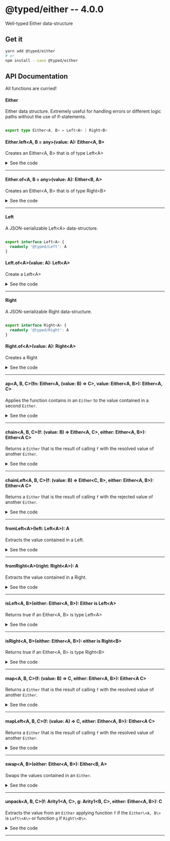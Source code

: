 # @typed/either -- 4.0.0

Well-typed Either data-structure

## Get it
```sh
yarn add @typed/either
# or
npm install --save @typed/either
```

## API Documentation

All functions are curried!

#### Either

<p>

Either data structure. Extremely useful for handling errors or different 
logic paths without the use of if-statements.

</p>


```typescript

export type Either<A, B> = Left<A> | Right<B>

```


#### Either.left\<A, B = any\>(value: A): Either\<A, B\>

<p>

Creates an Either\<A, B\> that is of type Left\<A\>

</p>


<details>
<summary>See the code</summary>

```typescript

export const left: <A, B = any>(value: A) => Either<A, B> = Left.of
}

```

</details>
<hr />


#### Either.of\<A, B = any\>(value: A): Either\<B, A\>

<p>

Creates an Either\<A, B\> that is of type Right\<B\>

</p>


<details>
<summary>See the code</summary>

```typescript

export const of: <A, B = any>(value: A) => Either<B, A> = Right.of

```

</details>
<hr />


#### Left

<p>

A JSON-serializable Left\<A\> data-structure.

</p>


```typescript

export interface Left<A> {
  readonly '@typed/Left': A
}

```


#### Left.of\<A\>(value: A): Left\<A\>

<p>

Create a Left\<A\>

</p>


<details>
<summary>See the code</summary>

```typescript

export function of<A>(value: A): Left<A> {
  return { '@typed/Left': value }
}
}

```

</details>
<hr />


#### Right

<p>

A JSON-serializable Right data-structure.

</p>


```typescript

export interface Right<A> {
  readonly '@typed/Right': A
}

```


#### Right.of\<A\>(value: A): Right\<A\>

<p>

Creates a Right

</p>


<details>
<summary>See the code</summary>

```typescript

export function of<A>(value: A): Right<A> {
  return { '@typed/Right': value }
}
}

```

</details>
<hr />


#### ap\<A, B, C\>(fn: Either\<A, (value: B) =\> C\>, value: Either\<A, B\>): Either\<A, C\>

<p>

Applies the function contains in an `Either` to the value contained in a 
second `Either`.

</p>


<details>
<summary>See the code</summary>

```typescript

export const ap: EitherAp = curry2(__ap)

function __ap<A, B, C>(fn: Either<A, (value: B) => C>, value: Either<A, B>): Either<A, C> {
  return chain(f => map(f, value), fn)
}

export type EitherAp = {
  <A, B, C>(fn: Either<A, (value: B) => C>, value: Either<A, B>): Either<A, C>
  <A, B, C>(fn: Either<A, (value: B) => C>): (value: Either<A, B>) => Either<A, C>
}

```

</details>
<hr />


#### chain\<A, B, C\>(f: (value: B) =\> Either\<A, C\>, either: Either\<A, B\>): Either\<A C\>

<p>

Returns a `Either` that is the result of calling `f` with the resolved 
value of another `Either`.

</p>


<details>
<summary>See the code</summary>

```typescript

export const chain: EitherChain = curry2(__chain)

function __chain<A, B, C>(f: (value: B) => Either<A, C>, either: Either<A, B>): Either<A, C> {
  return isLeft(either) ? either : f(fromRight(either))
}

export type EitherChain = {
  <A, B, C>(f: (value: B) => Either<A, C>, either: Either<A, B>): Either<A, C>
  <A, B, C>(f: (value: B) => Either<A, C>): (either: Either<A, B>) => Either<A, C>
}

```

</details>
<hr />


#### chainLeft\<A, B, C\>(f: (value: B) =\> Either\<C, B\>, either: Either\<A, B\>): Either\<A C\>

<p>

Returns a `Either` that is the result of calling `f` with the rejected 
value of another `Either`.

</p>


<details>
<summary>See the code</summary>

```typescript

export const chainLeft: EitherChainLeft = curry2(__chainLeft)

function __chainLeft<A, B, C>(f: (value: A) => Either<C, B>, either: Either<A, B>): Either<C, B> {
  return isLeft(either) ? f(fromLeft(either)) : either
}

export type EitherChainLeft = {
  <A, B, C>(f: (value: A) => Either<C, B>, either: Either<A, B>): Either<C, B>
  <A, B, C>(f: (value: A) => Either<C, B>): (either: Either<A, B>) => Either<C, B>
}

```

</details>
<hr />


#### fromLeft\<A\>(left: Left\<A\>): A

<p>

Extracts the value contained in a Left.

</p>


<details>
<summary>See the code</summary>

```typescript

export function fromLeft<A>(left: Left<A>): A {
  return left['@typed/Left']
}

```

</details>
<hr />


#### fromRight\<A\>(right: Right\<A\>): A

<p>

Extracts the value contained in a Right.

</p>


<details>
<summary>See the code</summary>

```typescript

export function fromRight<A>(right: Right<A>): A {
  return right['@typed/Right']
}

```

</details>
<hr />


#### isLeft\<A, B\>(either: Either\<A, B\>): Either is Left\<A\>

<p>

Returns true if an Either\<A, B\> is type Left\<A\>

</p>


<details>
<summary>See the code</summary>

```typescript

export function isLeft<A, B>(either: Either<A, B>): either is Left<A> {
  return either.hasOwnProperty('@typed/Left')
}

```

</details>
<hr />


#### isRight\<A, B\>(either: Either\<A, B\>): either is Right\<B\>

<p>

Returns true if an Either\<A, B\> is type Right\<B\>

</p>


<details>
<summary>See the code</summary>

```typescript

export function isRight<A, B>(either: Either<A, B>): either is Right<B> {
  return either.hasOwnProperty('@typed/Right')
}

```

</details>
<hr />


#### map\<A, B, C\>(f: (value: B) =\> C, either: Either\<A, B\>): Either\<A C\>

<p>

Returns a `Either` that is the result of calling `f` with the resolved 
value of another `Either`.

</p>


<details>
<summary>See the code</summary>

```typescript

export const map: EitherMap = curry2(__map)

function __map<A, B, C>(f: (value: B) => C, either: Either<A, B>): Either<A, C> {
  return chain(value => Either.of(f(value)), either)
}

export type EitherMap = {
  <A, B, C>(f: (value: B) => C, either: Either<A, B>): Either<A, C>
  <A, B, C>(f: (value: B) => C): (either: Either<A, B>) => Either<A, C>
}

```

</details>
<hr />


#### mapLeft\<A, B, C\>(f: (value: A) =\> C, either: Either\<A, B\>): Either\<A C\>

<p>

Returns a `Either` that is the result of calling `f` with the resolved 
value of another `Either`.

</p>


<details>
<summary>See the code</summary>

```typescript

export const mapLeft: EitherMapLeft = curry2(__mapLeft)

function __mapLeft<A, B, C>(f: (value: A) => C, either: Either<A, B>): Either<C, B> {
  return chainLeft(value => Either.left(f(value)), either)
}

export type EitherMapLeft = {
  <A, B, C>(f: (value: A) => C, either: Either<A, B>): Either<C, B>
  <A, B, C>(f: (value: A) => C): (either: Either<A, B>) => Either<C, B>
}

```

</details>
<hr />


#### swap\<A, B\>(either: Either\<A, B\>): Either\<B, A\>

<p>

Swaps the values contained in an `Either`.

</p>


<details>
<summary>See the code</summary>

```typescript

export function swap<A, B>(either: Either<A, B>): Either<B, A> {
  return isLeft(either) ? Either.of(fromLeft(either)) : Either.left(fromRight(either))
}

```

</details>
<hr />


#### unpack\<A, B, C\>(f: Arity1\<A, C\>, g: Arity1\<B, C\>, either: Either\<A, B\>): C

<p>

Extracts the value from an `Either` applying function `f` if the `Either\<A, B\>` is
`Left\<A\>` or function `g` if `Right\<B\>`.

</p>


<details>
<summary>See the code</summary>

```typescript

export const unpack: Unpack = curry3(__unpack)

function __unpack<A, B, C>(f: (value: A) => C, g: (value: B) => C, either: Either<A, B>): C {
  return isLeft(either) ? f(fromLeft(either)) : g(fromRight(either))
}

```

</details>
<hr />
